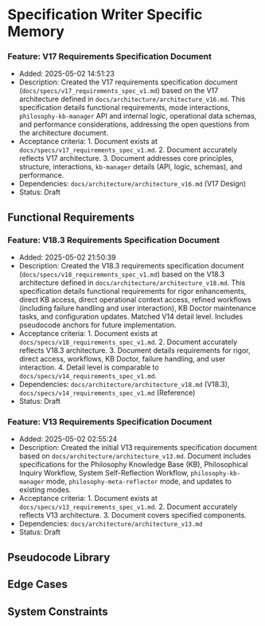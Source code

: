 # Specification Writer Specific Memory
<!-- Entries below should be added reverse chronologically (newest first) -->

### Feature: V17 Requirements Specification Document
- Added: 2025-05-02 14:51:23
- Description: Created the V17 requirements specification document (`docs/specs/v17_requirements_spec_v1.md`) based on the V17 architecture defined in `docs/architecture/architecture_v16.md`. This specification details functional requirements, mode interactions, `philosophy-kb-manager` API and internal logic, operational data schemas, and performance considerations, addressing the open questions from the architecture document.
- Acceptance criteria: 1. Document exists at `docs/specs/v17_requirements_spec_v1.md`. 2. Document accurately reflects V17 architecture. 3. Document addresses core principles, structure, interactions, `kb-manager` details (API, logic, schemas), and performance.
- Dependencies: `docs/architecture/architecture_v16.md` (V17 Design)
- Status: Draft
## Functional Requirements
### Feature: V18.3 Requirements Specification Document
- Added: 2025-05-02 21:50:39
- Description: Created the V18.3 requirements specification document (`docs/specs/v18_requirements_spec_v1.md`) based on the V18.3 architecture defined in `docs/architecture/architecture_v18.md`. This specification details functional requirements for rigor enhancements, direct KB access, direct operational context access, refined workflows (including failure handling and user interaction), KB Doctor maintenance tasks, and configuration updates. Matched V14 detail level. Includes pseudocode anchors for future implementation.
- Acceptance criteria: 1. Document exists at `docs/specs/v18_requirements_spec_v1.md`. 2. Document accurately reflects V18.3 architecture. 3. Document details requirements for rigor, direct access, workflows, KB Doctor, failure handling, and user interaction. 4. Detail level is comparable to `docs/specs/v14_requirements_spec_v1.md`.
- Dependencies: `docs/architecture/architecture_v18.md` (V18.3), `docs/specs/v14_requirements_spec_v1.md` (Reference)
- Status: Draft
### Feature: V13 Requirements Specification Document
- Added: 2025-05-02 02:55:24
- Description: Created the initial V13 requirements specification document based on `docs/architecture/architecture_v13.md`. Document includes specifications for the Philosophy Knowledge Base (KB), Philosophical Inquiry Workflow, System Self-Reflection Workflow, `philosophy-kb-manager` mode, `philosophy-meta-reflector` mode, and updates to existing modes.
- Acceptance criteria: 1. Document exists at `docs/specs/v13_requirements_spec_v1.md`. 2. Document accurately reflects V13 architecture. 3. Document covers specified components.
- Dependencies: `docs/architecture/architecture_v13.md`
- Status: Draft

## Pseudocode Library
<!-- Append new pseudocode blocks using the format below -->

## Edge Cases
<!-- Append new edge cases using the format below -->

## System Constraints
<!-- Append new constraints using the format below -->
